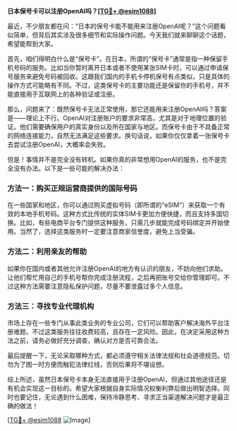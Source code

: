 **日本保号卡可以注册OpenAI吗？[[TG💪+ @esim1088](https://t.me/s/esim1088)]**

最近，不少朋友都在问：“日本的保号卡能不能用来注册OpenAI呢？”这个问题看似简单，但背后其实涉及很多细节和实际操作问题。今天我们就来聊聊这个话题，希望能帮到大家。

首先，咱们得明白什么是“保号卡”。在日本，所谓的“保号卡”通常是指一种保留手机号码的服务。比如当你暂时离开日本或者不使用某张SIM卡时，可以通过申请保号服务来避免号码被回收。这跟我们国内的手机卡停机保号有点类似，只是具体的操作方式可能略有不同。不过，这类保号卡的主要功能还是保留你的手机号，并不能直接用于互联网上的各种验证或注册。

那么，问题来了：既然保号卡无法正常使用，那它还能用来注册OpenAI吗？答案是——理论上不行。OpenAI对注册账户的要求非常高，尤其是对于地理位置的验证。他们需要确保用户的真实身份以及所在国家与地区。而保号卡由于不具备正常的网络连接能力，自然无法满足这些要求。换句话说，如果你仅仅拿着一张保号卡去尝试注册OpenAI，大概率会失败。

但是！事情并不是完全没有转机。如果你真的非常想用OpenAI的服务，也不是完全没有办法。以下是一些可能的解决办法：

### 方法一：购买正规运营商提供的国际号码

在一些国家和地区，你可以通过购买虚拟号码（即所谓的“eSIM”）来获取一个有效的本地手机号码。这种方式比传统的实体SIM卡更加方便快捷，而且支持多国切换。比如，有些电商平台专门提供这种服务，只需几步就能完成号码绑定并开始使用。当然了，选择这类服务时一定要注意商家信誉度，避免上当受骗。

### 方法二：利用亲友的帮助

如果你在国内或者其他允许注册OpenAI的地方有认识的朋友，不妨向他们求助。让他们帮忙用自己的手机号帮你完成注册流程，之后再把账号交给你管理即可。不过这种方法需要注意隐私保护问题，尽量不要泄露过多个人信息。

### 方法三：寻找专业代理机构

市场上存在一些专门从事此类业务的专业公司，它们可以帮助客户解决海外平台注册难题。不过这类服务往往收费较高，且存在一定风险。因此，在决定采用这种方法之前，请务必做好充分调查，确认对方是否可靠合法。

最后提醒一下，无论采取哪种方式，都必须遵守相关法律法规和社会道德规范。切勿为了图一时方便而触犯法律红线，否则后果将不堪设想。

综上所述，虽然日本保号卡本身无法直接用于注册OpenAI，但通过其他途径还是有机会实现这一目标的。希望大家根据自身实际情况权衡利弊后做出明智选择。同时也要记住，无论遇到什么困难，保持冷静思考、寻求正当渠道解决问题才是最正确的做法！

[[TG💪+ @esim1088](https://t.me/s/esim1088) ![Image](https://i.postimg.cc/4NQfJmqS/Snipaste-2025-05-13-00-14-12.png)]